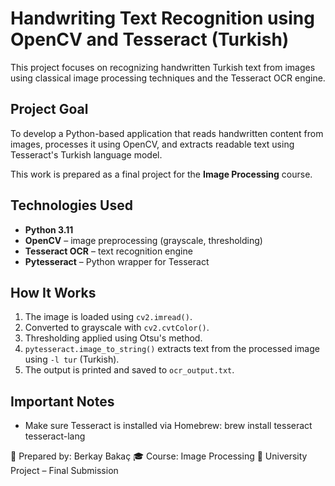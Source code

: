 # Handwriting Text Recognition using OpenCV and Tesseract (Turkish)

This project focuses on recognizing handwritten Turkish text from images using classical image processing techniques and the Tesseract OCR engine.

## Project Goal

To develop a Python-based application that reads handwritten content from images, processes it using OpenCV, and extracts readable text using Tesseract's Turkish language model.

This work is prepared as a final project for the **Image Processing** course.

## Technologies Used

- **Python 3.11**
- **OpenCV** – image preprocessing (grayscale, thresholding)
- **Tesseract OCR** – text recognition engine
- **Pytesseract** – Python wrapper for Tesseract

## How It Works

1. The image is loaded using `cv2.imread()`.
2. Converted to grayscale with `cv2.cvtColor()`.
3. Thresholding applied using Otsu's method.
4. `pytesseract.image_to_string()` extracts text from the processed image using `-l tur` (Turkish).
5. The output is printed and saved to `ocr_output.txt`.

## Important Notes

- Make sure Tesseract is installed via Homebrew:
brew install tesseract tesseract-lang

📄 Prepared by: Berkay Bakaç
🎓 Course: Image Processing
🏫 University Project – Final Submission







